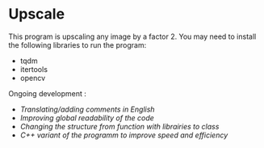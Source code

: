 # Upscale
This program is upscaling any image by a factor 2. You may need to install the following libraries to run the program:
 - tqdm
 - itertools
 - opencv  
 
Ongoing development :
 - *Translating/adding comments in English*
 - *Improving global readability of the code*
 - *Changing the structure from function with librairies to class*
 - *C++ variant of the programm to improve speed and efficiency*
